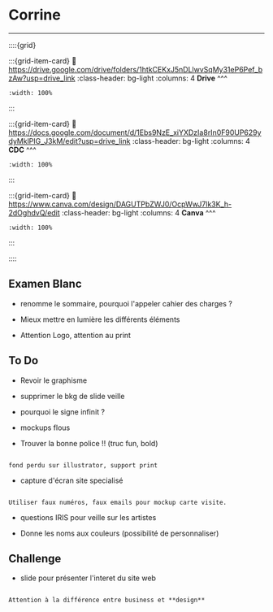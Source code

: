 # Corrine

***

::::{grid} 

:::{grid-item-card}
:link: https://drive.google.com/drive/folders/1htkCEKxJ5nDLlwvSqMy31eP6Pef_bzAw?usp=drive_link
:class-header: bg-light
:columns: 4
**Drive**
^^^


```{image} ../../Docs/Logos/256px-Google_Drive_icon_(2020).svg.png
:width: 100%
```

:::

:::{grid-item-card}
:link: https://docs.google.com/document/d/1Ebs9NzE_xiYXDzIa8rIn0F90UP629ydyMklPIG_J3kM/edit?usp=drive_link
:class-header: bg-light
:columns: 4
**CDC**
^^^


```{image} ../../Docs/Logos/256px-Microsoft_Office_Word_(2019–present).svg.png
:width: 100%
```

:::

:::{grid-item-card}
:link: https://www.canva.com/design/DAGUTPbZWJ0/OcpWwJ7lk3K_h-2dOghdvQ/edit
:class-header: bg-light
:columns: 4
**Canva**
^^^


```{image} ../../Docs/Logos/Canva_icon_2021.svg
:width: 100%
```

:::

::::

## Examen Blanc

- renomme le sommaire, pourquoi l'appeler cahier des charges ?

- Mieux mettre en lumière les différents éléments

- Attention Logo, attention au print



## To Do

- Revoir le graphisme

- supprimer le bkg de slide veille

- pourquoi le signe infinit ?

- mockups flous

- Trouver la bonne police !! (truc fun, bold)

```{note}

fond perdu sur illustrator, support print

```

- capture d'écran site specialisé


```{note}

Utiliser faux numéros, faux emails pour mockup carte visite.

```

- questions IRIS pour veille sur les artistes

- Donne les noms aux couleurs (possibilité de personnaliser)

## Challenge

- slide pour présenter l'interet du site web

```{note}

Attention à la différence entre business et **design**


```